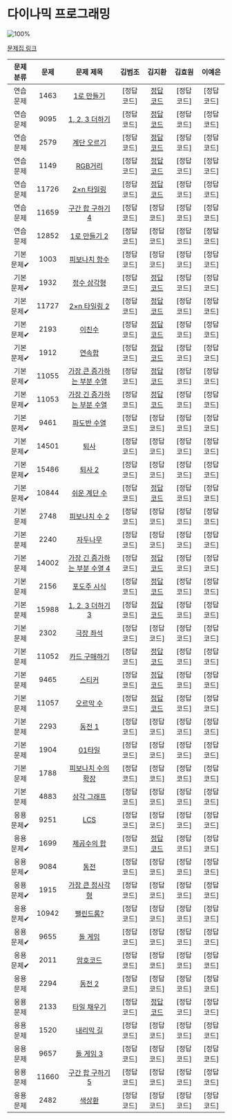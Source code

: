 # 다이나믹 프로그래밍

![100%](https://progress-bar.dev/20/?scale=44&title=progress&width=500&color=babaca&suffix=/44)

[문제집 링크](https://www.acmicpc.net/workbook/view/7319)

| 문제 분류 | 문제 | 문제 제목 | 김범조 | 김지환 | 김효원 | 이예은 |
| :--: | :--: | :--: | :--: | :--: | :--: | :--: |
| 연습 문제 | 1463 | [1로 만들기](https://www.acmicpc.net/problem/1463) | [정답 코드] | [정답 코드](https://github.com/jihwankim128/algorithm/blob/main/code.plus/%EC%95%8C%EA%B3%A0%EB%A6%AC%EC%A6%98%20%EA%B8%B0%EC%B4%88%201%20to%202/%EB%8B%A4%EC%9D%B4%EB%82%98%EB%AF%B9%20%ED%94%84%EB%A1%9C%EA%B7%B8%EB%9E%98%EB%B0%8D1/1463%20(1%EB%A1%9C%20%EB%A7%8C%EB%93%A4%EA%B8%B0).cpp) | [정답 코드] | [정답 코드] |
| 연습 문제 | 9095 | [1, 2, 3 더하기](https://www.acmicpc.net/problem/9095) | [정답 코드] | [정답 코드](https://github.com/jihwankim128/algorithm/blob/main/code.plus/%EC%95%8C%EA%B3%A0%EB%A6%AC%EC%A6%98%20%EA%B8%B0%EC%B4%88%201%20to%202/%EB%8B%A4%EC%9D%B4%EB%82%98%EB%AF%B9%20%ED%94%84%EB%A1%9C%EA%B7%B8%EB%9E%98%EB%B0%8D1/9095%20(1%2C%202%2C%203%20%EB%8D%94%ED%95%98%EA%B8%B0).cpp) | [정답 코드] | [정답 코드] |
| 연습 문제 | 2579 | [계단 오르기](https://www.acmicpc.net/problem/2579) | [정답 코드] | [정답 코드](https://github.com/jihwankim128/algorithm/blob/main/boj/silver/DP/2579%20(%EA%B3%84%EB%8B%A8%20%EC%98%A4%EB%A5%B4%EA%B8%B0).cpp) | [정답 코드] | [정답 코드] |
| 연습 문제 | 1149 | [RGB거리](https://www.acmicpc.net/problem/1149) | [정답 코드] | [정답 코드](https://github.com/jihwankim128/algorithm/blob/main/code.plus/%EC%95%8C%EA%B3%A0%EB%A6%AC%EC%A6%98%20%EA%B8%B0%EC%B4%88%201%20to%202/%EB%8B%A4%EC%9D%B4%EB%82%98%EB%AF%B9%20%ED%94%84%EB%A1%9C%EA%B7%B8%EB%9E%98%EB%B0%8D1%20(%EC%97%B0%EC%8A%B5)/1149%20(RGB%EA%B1%B0%EB%A6%AC).cpp) | [정답 코드] | [정답 코드] |
| 연습 문제 | 11726 | [2×n 타일링](https://www.acmicpc.net/problem/11726) | [정답 코드] | [정답 코드](https://github.com/jihwankim128/algorithm/blob/main/code.plus/%EC%95%8C%EA%B3%A0%EB%A6%AC%EC%A6%98%20%EA%B8%B0%EC%B4%88%201%20to%202/%EB%8B%A4%EC%9D%B4%EB%82%98%EB%AF%B9%20%ED%94%84%EB%A1%9C%EA%B7%B8%EB%9E%98%EB%B0%8D1/11727%20(2xn%20%ED%83%80%EC%9D%BC%EB%A7%81).cpp) | [정답 코드] | [정답 코드] |
| 연습 문제 | 11659 | [구간 합 구하기 4](https://www.acmicpc.net/problem/11659) | [정답 코드] | [정답 코드] | [정답 코드] | [정답 코드] |
| 연습 문제 | 12852 | [1로 만들기 2](https://www.acmicpc.net/problem/12852) | [정답 코드] | [정답 코드] | [정답 코드] | [정답 코드] |
| 기본 문제✔ | 1003 | [피보나치 함수](https://www.acmicpc.net/problem/1003) | [정답 코드] | [정답 코드] | [정답 코드] | [정답 코드] |
| 기본 문제✔ | 1932 | [정수 삼각형](https://www.acmicpc.net/problem/1932) | [정답 코드] | [정답 코드](https://github.com/jihwankim128/algorithm/blob/main/code.plus/%EC%95%8C%EA%B3%A0%EB%A6%AC%EC%A6%98%20%EA%B8%B0%EC%B4%88%201%20to%202/%EB%8B%A4%EC%9D%B4%EB%82%98%EB%AF%B9%20%ED%94%84%EB%A1%9C%EA%B7%B8%EB%9E%98%EB%B0%8D1%20(%EC%97%B0%EC%8A%B5)/1932%20(%EC%A0%95%EC%88%98%20%EC%82%BC%EA%B0%81%ED%98%95).cpp) | [정답 코드] | [정답 코드] |
| 기본 문제✔ | 11727 | [2×n 타일링 2](https://www.acmicpc.net/problem/11727) | [정답 코드] | [정답 코드](https://github.com/jihwankim128/algorithm/blob/main/code.plus/%EC%95%8C%EA%B3%A0%EB%A6%AC%EC%A6%98%20%EA%B8%B0%EC%B4%88%201%20to%202/%EB%8B%A4%EC%9D%B4%EB%82%98%EB%AF%B9%20%ED%94%84%EB%A1%9C%EA%B7%B8%EB%9E%98%EB%B0%8D1/11726%20(2xn%20%ED%83%80%EC%9D%BC%EB%A7%81%202).cpp) | [정답 코드] | [정답 코드] |
| 기본 문제✔ | 2193 | [이친수](https://www.acmicpc.net/problem/2193) | [정답 코드] | [정답 코드](https://github.com/jihwankim128/algorithm/blob/main/code.plus/%EC%95%8C%EA%B3%A0%EB%A6%AC%EC%A6%98%20%EA%B8%B0%EC%B4%88%201%20to%202/%EB%8B%A4%EC%9D%B4%EB%82%98%EB%AF%B9%20%ED%94%84%EB%A1%9C%EA%B7%B8%EB%9E%98%EB%B0%8D1/2193%20(%EC%9D%B4%EC%B9%9C%EC%88%98).cpp) | [정답 코드] | [정답 코드] |
| 기본 문제✔ | 1912 | [연속합](https://www.acmicpc.net/problem/1912) | [정답 코드] | [정답 코드](https://github.com/jihwankim128/algorithm/blob/main/code.plus/%EC%95%8C%EA%B3%A0%EB%A6%AC%EC%A6%98%20%EA%B8%B0%EC%B4%88%201%20to%202/%EB%8B%A4%EC%9D%B4%EB%82%98%EB%AF%B9%20%ED%94%84%EB%A1%9C%EA%B7%B8%EB%9E%98%EB%B0%8D1/1912%20(%EC%97%B0%EC%86%8D%ED%95%A9).cpp) | [정답 코드] | [정답 코드] |
| 기본 문제✔ | 11055 | [가장 큰 증가하는 부분 수열](https://www.acmicpc.net/problem/11055) | [정답 코드] | [정답 코드](https://github.com/jihwankim128/algorithm/blob/main/code.plus/%EC%95%8C%EA%B3%A0%EB%A6%AC%EC%A6%98%20%EA%B8%B0%EC%B4%88%201%20to%202/%EB%8B%A4%EC%9D%B4%EB%82%98%EB%AF%B9%20%ED%94%84%EB%A1%9C%EA%B7%B8%EB%9E%98%EB%B0%8D1%20(%EC%97%B0%EC%8A%B5)/11055%20(%EA%B0%80%EC%9E%A5%20%ED%81%B0%20%EC%A6%9D%EA%B0%80%ED%95%98%EB%8A%94%20%EB%B6%80%EB%B6%84%20%EC%88%98%EC%97%B4).cpp) | [정답 코드] | [정답 코드] |
| 기본 문제✔ | 11053 | [가장 긴 증가하는 부분 수열](https://www.acmicpc.net/problem/11053) | [정답 코드] | [정답 코드](https://github.com/jihwankim128/algorithm/blob/main/code.plus/%EC%95%8C%EA%B3%A0%EB%A6%AC%EC%A6%98%20%EA%B8%B0%EC%B4%88%201%20to%202/%EB%8B%A4%EC%9D%B4%EB%82%98%EB%AF%B9%20%ED%94%84%EB%A1%9C%EA%B7%B8%EB%9E%98%EB%B0%8D1/11503%20(%EA%B0%80%EC%9E%A5%20%EA%B8%B4%20%EC%A6%9D%EA%B0%80%ED%95%98%EB%8A%94%20%EB%B6%80%EB%B6%84%20%EC%88%98%EC%97%B4).cpp) | [정답 코드] | [정답 코드] |
| 기본 문제✔ | 9461 | [파도반 수열](https://www.acmicpc.net/problem/9461) | [정답 코드] | [정답 코드] | [정답 코드] | [정답 코드] |
| 기본 문제✔ | 14501 | [퇴사](https://www.acmicpc.net/problem/14501) | [정답 코드] | [정답 코드] | [정답 코드] | [정답 코드] |
| 기본 문제✔ | 15486 | [퇴사 2](https://www.acmicpc.net/problem/15486) | [정답 코드] | [정답 코드] | [정답 코드] | [정답 코드] |
| 기본 문제✔ | 10844 | [쉬운 계단 수](https://www.acmicpc.net/problem/10844) | [정답 코드] | [정답 코드](https://github.com/jihwankim128/algorithm/blob/main/code.plus/%EC%95%8C%EA%B3%A0%EB%A6%AC%EC%A6%98%20%EA%B8%B0%EC%B4%88%201%20to%202/%EB%8B%A4%EC%9D%B4%EB%82%98%EB%AF%B9%20%ED%94%84%EB%A1%9C%EA%B7%B8%EB%9E%98%EB%B0%8D1/10844%20(%EC%89%AC%EC%9A%B4%20%EA%B3%84%EB%8B%A8%20%EC%88%98).cpp) | [정답 코드] | [정답 코드] |
| 기본 문제 | 2748 | [피보나치 수 2](https://www.acmicpc.net/problem/2748) | [정답 코드] | [정답 코드] | [정답 코드] | [정답 코드] |
| 기본 문제 | 2240 | [자두나무](https://www.acmicpc.net/problem/2240) | [정답 코드] | [정답 코드] | [정답 코드] | [정답 코드] |
| 기본 문제 | 14002 | [가장 긴 증가하는 부분 수열 4](https://www.acmicpc.net/problem/14002) | [정답 코드] | [정답 코드](https://github.com/jihwankim128/algorithm/blob/main/code.plus/%EC%95%8C%EA%B3%A0%EB%A6%AC%EC%A6%98%20%EA%B8%B0%EC%B4%88%201%20to%202/%EB%8B%A4%EC%9D%B4%EB%82%98%EB%AF%B9%20%ED%94%84%EB%A1%9C%EA%B7%B8%EB%9E%98%EB%B0%8D1/14002%20(%EA%B0%80%EC%9E%A5%20%EA%B8%B4%20%EC%A6%9D%EA%B0%80%ED%95%98%EB%8A%94%20%EB%B6%80%EB%B6%84%20%EC%88%98%EC%97%B44).cpp) | [정답 코드] | [정답 코드] |
| 기본 문제 | 2156 | [포도주 시식](https://www.acmicpc.net/problem/2156) | [정답 코드] | [정답 코드](https://github.com/jihwankim128/algorithm/blob/main/code.plus/%EC%95%8C%EA%B3%A0%EB%A6%AC%EC%A6%98%20%EA%B8%B0%EC%B4%88%201%20to%202/%EB%8B%A4%EC%9D%B4%EB%82%98%EB%AF%B9%20%ED%94%84%EB%A1%9C%EA%B7%B8%EB%9E%98%EB%B0%8D1%20(%EC%97%B0%EC%8A%B5)/2156%20(%ED%8F%AC%EB%8F%84%EC%A3%BC%20%EC%8B%9C%EC%8B%9D).cpp) | [정답 코드] | [정답 코드] |
| 기본 문제 | 15988 | [1, 2, 3 더하기 3](https://www.acmicpc.net/problem/15988) | [정답 코드] | [정답 코드](https://github.com/jihwankim128/algorithm/blob/main/code.plus/%EC%95%8C%EA%B3%A0%EB%A6%AC%EC%A6%98%20%EA%B8%B0%EC%B4%88%201%20to%202/%EB%8B%A4%EC%9D%B4%EB%82%98%EB%AF%B9%20%ED%94%84%EB%A1%9C%EA%B7%B8%EB%9E%98%EB%B0%8D1%20(%EC%97%B0%EC%8A%B5)/15988%20(1%2C%202%2C%203%20%EB%8D%94%ED%95%98%EA%B8%B0%203).cpp) | [정답 코드] | [정답 코드] |
| 기본 문제 | 2302 | [극장 좌석](https://www.acmicpc.net/problem/2302) | [정답 코드] | [정답 코드] | [정답 코드] | [정답 코드] |
| 기본 문제 | 11052 | [카드 구매하기](https://www.acmicpc.net/problem/11052) | [정답 코드] | [정답 코드](https://github.com/jihwankim128/algorithm/blob/main/code.plus/%EC%95%8C%EA%B3%A0%EB%A6%AC%EC%A6%98%20%EA%B8%B0%EC%B4%88%201%20to%202/%EB%8B%A4%EC%9D%B4%EB%82%98%EB%AF%B9%20%ED%94%84%EB%A1%9C%EA%B7%B8%EB%9E%98%EB%B0%8D1/11052%20(%EC%B9%B4%EB%93%9C%20%EA%B5%AC%EB%A7%A4%ED%95%98%EA%B8%B0).cpp) | [정답 코드] | [정답 코드] |
| 기본 문제 | 9465 | [스티커](https://www.acmicpc.net/problem/9465) | [정답 코드] | [정답 코드](https://github.com/jihwankim128/algorithm/blob/main/code.plus/%EC%95%8C%EA%B3%A0%EB%A6%AC%EC%A6%98%20%EA%B8%B0%EC%B4%88%201%20to%202/%EB%8B%A4%EC%9D%B4%EB%82%98%EB%AF%B9%20%ED%94%84%EB%A1%9C%EA%B7%B8%EB%9E%98%EB%B0%8D1%20(%EC%97%B0%EC%8A%B5)/9465%20(%EC%8A%A4%ED%8B%B0%EC%BB%A4).cpp) | [정답 코드] | [정답 코드] |
| 기본 문제 | 11057 | [오르막 수](https://www.acmicpc.net/problem/11057) | [정답 코드] | [정답 코드](https://github.com/jihwankim128/algorithm/blob/main/code.plus/%EC%95%8C%EA%B3%A0%EB%A6%AC%EC%A6%98%20%EA%B8%B0%EC%B4%88%201%20to%202/%EB%8B%A4%EC%9D%B4%EB%82%98%EB%AF%B9%20%ED%94%84%EB%A1%9C%EA%B7%B8%EB%9E%98%EB%B0%8D1%20(%EC%97%B0%EC%8A%B5)/11057%20(%EC%98%A4%EB%A5%B4%EB%A7%89%20%EC%88%98).cpp) | [정답 코드] | [정답 코드] |
| 기본 문제 | 2293 | [동전 1](https://www.acmicpc.net/problem/2293) | [정답 코드] | [정답 코드] | [정답 코드] | [정답 코드] |
| 기본 문제 | 1904 | [01타일](https://www.acmicpc.net/problem/1904) | [정답 코드] | [정답 코드] | [정답 코드] | [정답 코드] |
| 기본 문제 | 1788 | [피보나치 수의 확장](https://www.acmicpc.net/problem/1788) | [정답 코드] | [정답 코드] | [정답 코드] | [정답 코드] |
| 기본 문제 | 4883 | [삼각 그래프](https://www.acmicpc.net/problem/4883) | [정답 코드] | [정답 코드] | [정답 코드] | [정답 코드] |
| 응용 문제✔ | 9251 | [LCS](https://www.acmicpc.net/problem/9251) | [정답 코드] | [정답 코드] | [정답 코드] | [정답 코드] |
| 응용 문제✔ | 1699 | [제곱수의 합](https://www.acmicpc.net/problem/1699) | [정답 코드] | [정답 코드](https://github.com/jihwankim128/algorithm/blob/main/code.plus/%EC%95%8C%EA%B3%A0%EB%A6%AC%EC%A6%98%20%EA%B8%B0%EC%B4%88%201%20to%202/%EB%8B%A4%EC%9D%B4%EB%82%98%EB%AF%B9%20%ED%94%84%EB%A1%9C%EA%B7%B8%EB%9E%98%EB%B0%8D1/1699%20(%EC%A0%9C%EA%B3%B1%EC%88%98%EC%9D%98%20%ED%95%A9).cpp) | [정답 코드] | [정답 코드] |
| 응용 문제✔ | 9084 | [동전](https://www.acmicpc.net/problem/9084) | [정답 코드] | [정답 코드] | [정답 코드] | [정답 코드] |
| 응용 문제✔ | 1915 | [가장 큰 정사각형](https://www.acmicpc.net/problem/1915) | [정답 코드] | [정답 코드] | [정답 코드] | [정답 코드] |
| 응용 문제✔ | 10942 | [팰린드롬?](https://www.acmicpc.net/problem/10942) | [정답 코드] | [정답 코드] | [정답 코드] | [정답 코드] |
| 응용 문제✔ | 9655 | [돌 게임](https://www.acmicpc.net/problem/9655) | [정답 코드] | [정답 코드] | [정답 코드] | [정답 코드] |
| 응용 문제✔ | 2011 | [암호코드](https://www.acmicpc.net/problem/2011) | [정답 코드] | [정답 코드] | [정답 코드] | [정답 코드] |
| 응용 문제 | 2294 | [동전 2](https://www.acmicpc.net/problem/2294) | [정답 코드] | [정답 코드] | [정답 코드] | [정답 코드] |
| 응용 문제 | 2133 | [타일 채우기](https://www.acmicpc.net/problem/2133) | [정답 코드] | [정답 코드](https://github.com/jihwankim128/algorithm/blob/main/code.plus/%EC%95%8C%EA%B3%A0%EB%A6%AC%EC%A6%98%20%EA%B8%B0%EC%B4%88%201%20to%202/%EB%8B%A4%EC%9D%B4%EB%82%98%EB%AF%B9%20%ED%94%84%EB%A1%9C%EA%B7%B8%EB%9E%98%EB%B0%8D1%20(%EC%97%B0%EC%8A%B5)/2133%20(%ED%83%80%EC%9D%BC%20%EC%B1%84%EC%9A%B0%EA%B8%B0).cpp) | [정답 코드] | [정답 코드] |
| 응용 문제 | 1520 | [내리막 길](https://www.acmicpc.net/problem/1520) | [정답 코드] | [정답 코드] | [정답 코드] | [정답 코드] |
| 응용 문제 | 9657 | [돌 게임 3](https://www.acmicpc.net/problem/9657) | [정답 코드] | [정답 코드] | [정답 코드] | [정답 코드] |
| 응용 문제 | 11660 | [구간 합 구하기 5](https://www.acmicpc.net/problem/11660) | [정답 코드] | [정답 코드] | [정답 코드] | [정답 코드] |
| 응용 문제 | 2482 | [색상환](https://www.acmicpc.net/problem/2482) | [정답 코드] | [정답 코드] | [정답 코드] | [정답 코드] |
